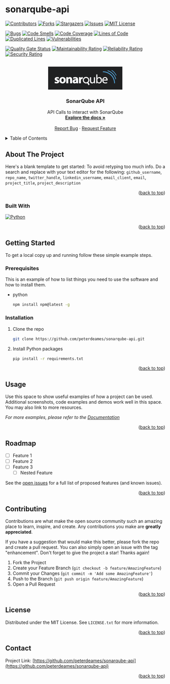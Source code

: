 # sonarqube-api

<a name="readme-top"></a>


<!-- PROJECT SHIELDS -->
<!--
*** I'm using markdown "reference style" links for readability.
*** Reference links are enclosed in brackets [ ] instead of parentheses ( ).
*** See the bottom of this document for the declaration of the reference variables
*** for contributors-url, forks-url, etc. This is an optional, concise syntax you may use.
*** https://www.markdownguide.org/basic-syntax/#reference-style-links
-->
[![Contributors][contributors-shield]][contributors-url]
[![Forks][forks-shield]][forks-url]
[![Stargazers][stars-shield]][stars-url]
[![Issues][issues-shield]][issues-url]
[![MIT License][license-shield]][license-url]

[![Bugs][bugs-badge]][sonar-url]
[![Code Smells][codesmells-badge]][sonar-url]
[![Code Coverage][coverage-badge]][sonar-url]
[![Lines of Code][loc-badge]][sonar-url]
[![Duplicated Lines][duplicatedlines-badge]][sonar-url]
[![Vulnerabilities][vulnerabilities-badge]][sonar-url]

[![Quality Gate Status][qualitygate-badge]][sonar-url]
[![Maintainability Rating][maintainability-badge]][sonar-url]
[![Reliability Rating][reliability-badge]][sonar-url]
[![Security Rating][security-badge]][sonar-url]



<!-- PROJECT LOGO -->
<br />
<div align="center">
  <a href="https://github.com/peterdeames/sonarqube-api">
    <img src="images/logo.png" alt="Logo">
  </a>

<h3 align="center">SonarQube API</h3>

  <p align="center">
    API Calls to interact with SonarQube
    <br />
    <a href="https://github.com/peterdeames/sonarqube-api"><strong>Explore the docs »</strong></a>
    <br />
    <br />
    <a href="https://github.com/peterdeames/sonarqube-api/issues">Report Bug</a>
    ·
    <a href="https://github.com/peterdeames/sonarqube-api/issues">Request Feature</a>
  </p>
</div>



<!-- TABLE OF CONTENTS -->
<details>
  <summary>Table of Contents</summary>
  <ol>
    <li>
      <a href="#about-the-project">About The Project</a>
      <ul>
        <li><a href="#built-with">Built With</a></li>
      </ul>
    </li>
    <li>
      <a href="#getting-started">Getting Started</a>
      <ul>
        <li><a href="#prerequisites">Prerequisites</a></li>
        <li><a href="#installation">Installation</a></li>
      </ul>
    </li>
    <li><a href="#usage">Usage</a></li>
    <li><a href="#roadmap">Roadmap</a></li>
    <li><a href="#contributing">Contributing</a></li>
    <li><a href="#license">License</a></li>
    <li><a href="#contact">Contact</a></li>
    <li><a href="#acknowledgments">Acknowledgments</a></li>
  </ol>
</details>



<!-- ABOUT THE PROJECT -->
## About The Project

Here's a blank template to get started: To avoid retyping too much info. Do a search and replace with your text editor for the following: `github_username`, `repo_name`, `twitter_handle`, `linkedin_username`, `email_client`, `email`, `project_title`, `project_description`

<p align="right">(<a href="#readme-top">back to top</a>)</p>



### Built With

[![Python][Python.org]][Python-url]

<p align="right">(<a href="#readme-top">back to top</a>)</p>



<!-- GETTING STARTED -->
## Getting Started


To get a local copy up and running follow these simple example steps.

### Prerequisites

This is an example of how to list things you need to use the software and how to install them.
* python
  ```sh
  npm install npm@latest -g
  ```

### Installation

1. Clone the repo
   ```sh
   git clone https://github.com/peterdeames/sonarqube-api.git
   ```
2. Install Python packages
   ```sh
   pip install -r requirements.txt
   ```

<p align="right">(<a href="#readme-top">back to top</a>)</p>



<!-- USAGE EXAMPLES -->
## Usage

Use this space to show useful examples of how a project can be used. Additional screenshots, code examples and demos work well in this space. You may also link to more resources.

_For more examples, please refer to the [Documentation](https://example.com)_

<p align="right">(<a href="#readme-top">back to top</a>)</p>



<!-- ROADMAP -->
## Roadmap

- [ ] Feature 1
- [ ] Feature 2
- [ ] Feature 3
    - [ ] Nested Feature

See the [open issues](https://github.com/peterdeames/sonarqube-api/issues) for a full list of proposed features (and known issues).

<p align="right">(<a href="#readme-top">back to top</a>)</p>



<!-- CONTRIBUTING -->
## Contributing

Contributions are what make the open source community such an amazing place to learn, inspire, and create. Any contributions you make are **greatly appreciated**.

If you have a suggestion that would make this better, please fork the repo and create a pull request. You can also simply open an issue with the tag "enhancement".
Don't forget to give the project a star! Thanks again!

1. Fork the Project
2. Create your Feature Branch (`git checkout -b feature/AmazingFeature`)
3. Commit your Changes (`git commit -m 'Add some AmazingFeature'`)
4. Push to the Branch (`git push origin feature/AmazingFeature`)
5. Open a Pull Request

<p align="right">(<a href="#readme-top">back to top</a>)</p>



<!-- LICENSE -->
## License

Distributed under the MIT License. See `LICENSE.txt` for more information.

<p align="right">(<a href="#readme-top">back to top</a>)</p>



<!-- CONTACT -->
## Contact

Project Link: [https://github.com/peterdeames/sonarqube-api](https://github.com/peterdeames/sonarqube-api)

<p align="right">(<a href="#readme-top">back to top</a>)</p>



<!-- ACKNOWLEDGMENTS -->
<!-- ## Acknowledgments

* []()
* []()
* []()

<p align="right">(<a href="#readme-top">back to top</a>)</p> -->



<!-- MARKDOWN LINKS & IMAGES -->
<!-- https://www.markdownguide.org/basic-syntax/#reference-style-links -->
[contributors-shield]: https://img.shields.io/github/contributors/peterdeames/sonarqube-api.svg?style=for-the-badge
[contributors-url]: https://github.com/peterdeames/sonarqube-api/graphs/contributors
[forks-shield]: https://img.shields.io/github/forks/peterdeames/sonarqube-api.svg?style=for-the-badge
[forks-url]: https://github.com/peterdeames/sonarqube-api/network/members
[stars-shield]: https://img.shields.io/github/stars/peterdeames/sonarqube-api.svg?style=for-the-badge
[stars-url]: https://github.com/peterdeames/sonarqube-api/stargazers
[issues-shield]: https://img.shields.io/github/issues/peterdeames/sonarqube-api.svg?style=for-the-badge
[issues-url]: https://github.com/peterdeames/sonarqube-api/issues
[license-shield]: https://img.shields.io/github/license/peterdeames/sonarqube-api.svg?style=for-the-badge
[license-url]: https://github.com/peterdeames/sonarqube-api/blob/master/LICENSE.txt
[product-screenshot]: images/screenshot.png
[Python.org]: https://img.shields.io/badge/Python-0769AD?style=for-the-badge&logo=python&logoColor=white
[Python-url]: https://www.python.org

[sonar-url]: https://sonarcloud.io/summary/new_code?id=peterdeames_sonarqube-api
[bugs-badge]: https://sonarcloud.io/api/project_badges/measure?project=peterdeames_sonarqube-api&metric=bugs
[codesmells-badge]: https://sonarcloud.io/api/project_badges/measure?project=peterdeames_sonarqube-api&metric=code_smells
[coverage-badge]: https://sonarcloud.io/api/project_badges/measure?project=peterdeames_sonarqube-api&metric=coverage
[loc-badge]: https://sonarcloud.io/api/project_badges/measure?project=peterdeames_sonarqube-api&metric=ncloc
[duplicatedlines-badge]: https://sonarcloud.io/api/project_badges/measure?project=peterdeames_sonarqube-api&metric=duplicated_lines_density
[vulnerabilities-badge]: https://sonarcloud.io/api/project_badges/measure?project=peterdeames_sonarqube-api&metric=vulnerabilities

[qualitygate-badge]: https://sonarcloud.io/api/project_badges/measure?project=peterdeames_sonarqube-api&metric=alert_status
[maintainability-badge]: https://sonarcloud.io/api/project_badges/measure?project=peterdeames_sonarqube-api&metric=sqale_rating
[reliability-badge]: https://sonarcloud.io/api/project_badges/measure?project=peterdeames_sonarqube-api&metric=reliability_rating
[security-badge]: https://sonarcloud.io/api/project_badges/measure?project=peterdeames_sonarqube-api&metric=security_rating